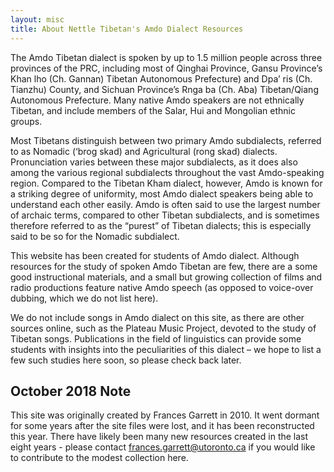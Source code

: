 ```yaml
---
layout: misc
title: About Nettle Tibetan's Amdo Dialect Resources
---
```


The Amdo Tibetan dialect is spoken by up to 1.5 million people across three provinces of the PRC, including most of Qinghai Province, Gansu Province’s Khan lho (Ch. Gannan) Tibetan Autonomous Prefecture) and Dpa’ ris (Ch. Tianzhu) County, and Sichuan Province’s Rnga ba (Ch. Aba) Tibetan/Qiang Autonomous Prefecture. Many native Amdo speakers are not ethnically Tibetan, and include members of the Salar, Hui and Mongolian ethnic groups.

Most Tibetans distinguish between two primary Amdo subdialects, referred to as Nomadic (‘brog skad) and Agricultural (rong skad) dialects. Pronunciation varies between these major subdialects, as it does also among the various regional subdialects throughout the vast Amdo-speaking region. Compared to the Tibetan Kham dialect, however, Amdo is known for a striking degree of uniformity, most Amdo dialect speakers being able to understand each other easily. Amdo is often said to use the largest number of archaic terms, compared to other Tibetan subdialects, and is sometimes therefore referred to as the “purest” of Tibetan dialects; this is especially said to be so for the Nomadic subdialect.

This website has been created for students of Amdo dialect. Although resources for the study of spoken Amdo Tibetan are few, there are a some good instructional materials, and a small but growing collection of films and radio productions feature native Amdo speech (as opposed to voice-over dubbing, which we do not list here).

We do not include songs in Amdo dialect on this site, as there are other sources online, such as the Plateau Music Project, devoted to the study of Tibetan songs. Publications in the field of linguistics can provide some students with insights into the peculiarities of this dialect – we hope to list a few such studies here soon, so please check back later.

## October 2018 Note

This site was originally created by Frances Garrett in 2010. It went dormant for some years after the site files were lost, and it has been reconstructed this year. There have likely been many new resources created in the last eight years - please contact frances.garrett@utoronto.ca if you would like to contribute to the modest collection here.
